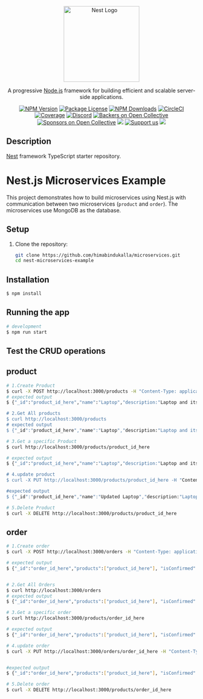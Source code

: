 <p align="center">
  <a href="http://nestjs.com/" target="blank"><img src="https://nestjs.com/img/logo-small.svg" width="200" alt="Nest Logo" /></a>
</p>

[circleci-image]: https://img.shields.io/circleci/build/github/nestjs/nest/master?token=abc123def456
[circleci-url]: https://circleci.com/gh/nestjs/nest

  <p align="center">A progressive <a href="http://nodejs.org" target="_blank">Node.js</a> framework for building efficient and scalable server-side applications.</p>
    <p align="center">
<a href="https://www.npmjs.com/~nestjscore" target="_blank"><img src="https://img.shields.io/npm/v/@nestjs/core.svg" alt="NPM Version" /></a>
<a href="https://www.npmjs.com/~nestjscore" target="_blank"><img src="https://img.shields.io/npm/l/@nestjs/core.svg" alt="Package License" /></a>
<a href="https://www.npmjs.com/~nestjscore" target="_blank"><img src="https://img.shields.io/npm/dm/@nestjs/common.svg" alt="NPM Downloads" /></a>
<a href="https://circleci.com/gh/nestjs/nest" target="_blank"><img src="https://img.shields.io/circleci/build/github/nestjs/nest/master" alt="CircleCI" /></a>
<a href="https://coveralls.io/github/nestjs/nest?branch=master" target="_blank"><img src="https://coveralls.io/repos/github/nestjs/nest/badge.svg?branch=master#9" alt="Coverage" /></a>
<a href="https://discord.gg/G7Qnnhy" target="_blank"><img src="https://img.shields.io/badge/discord-online-brightgreen.svg" alt="Discord"/></a>
<a href="https://opencollective.com/nest#backer" target="_blank"><img src="https://opencollective.com/nest/backers/badge.svg" alt="Backers on Open Collective" /></a>
<a href="https://opencollective.com/nest#sponsor" target="_blank"><img src="https://opencollective.com/nest/sponsors/badge.svg" alt="Sponsors on Open Collective" /></a>
  <a href="https://paypal.me/kamilmysliwiec" target="_blank"><img src="https://img.shields.io/badge/Donate-PayPal-ff3f59.svg"/></a>
    <a href="https://opencollective.com/nest#sponsor"  target="_blank"><img src="https://img.shields.io/badge/Support%20us-Open%20Collective-41B883.svg" alt="Support us"></a>
  <a href="https://twitter.com/nestframework" target="_blank"><img src="https://img.shields.io/twitter/follow/nestframework.svg?style=social&label=Follow"></a>
</p>
  <!--[![Backers on Open Collective](https://opencollective.com/nest/backers/badge.svg)](https://opencollective.com/nest#backer)
  [![Sponsors on Open Collective](https://opencollective.com/nest/sponsors/badge.svg)](https://opencollective.com/nest#sponsor)-->

## Description

[Nest](https://github.com/nestjs/nest) framework TypeScript starter repository.

# Nest.js Microservices Example

This project demonstrates how to build microservices using Nest.js with communication between two microservices (`product` and `order`). The microservices use MongoDB as the database.

## Setup

1. Clone the repository:

   ```bash
   git clone https://github.com/himabindukalla/microservices.git
   cd nest-microservices-example
   ```

## Installation

```bash
$ npm install
```

## Running the app

```bash
# development
$ npm run start
```

## Test the CRUD operations

## product

```bash
# 1.Create Product
$ curl -X POST http://localhost:3000/products -H "Content-Type: application/json" -d '{"name": "Laptop", "description:"Laptop and its accessories", "seller":"xyz brand", "category":"Electronics", "price": 1000, "count": 5}'
# expected output
$ {"_id":"product_id_here","name":"Laptop","description:"Laptop and its accessories", "seller":"xyz brand", "category":"Electronics","price":1000,"count":5}

# 2.Get All products
$ curl http://localhost:3000/products
# expected output
$ {"_id":"product_id_here","name":"Laptop","description:"Laptop and its accessories", "seller":"xyz brand", "category":"Electronics","price":1000,"count":5}

# 3.Get a specific Product
$ curl http://localhost:3000/products/product_id_here

# expected output
$ {"_id":"product_id_here","name":"Laptop","description:"Laptop and its accessories", "seller":"xyz brand", "category":"Electronics","price":1000,"count":5}

# 4.update product
$ curl -X PUT http://localhost:3000/products/product_id_here -H "Content-Type: application/json" -d '{"name": "Updated Laptop", "price": 1200, "count": 8}'

#expected output
$ {"_id":"product_id_here","name":"Updated Laptop","description:"Laptop and its accessories", "seller":"xyz brand", "category":"Electronics","price":1200,"count":8}

# 5.Delete Product
$ curl -X DELETE http://localhost:3000/products/product_id_here

```

## order

```bash
# 1.Create order
$ curl -X POST http://localhost:3000/orders -H "Content-Type: application/json" -d '{"products": ["product_id_here"],   "isConfirmed": true, "transactionMode": "COD", "amountPaid": 3000}'

# expected output
$ {"_id":"order_id_here","products":["product_id_here"], "isConfirmed": true, "transactionMode": "COD", "amountPaid": 3000}


# 2.Get All Orders
$ curl http://localhost:3000/orders
# expected output
$ {"_id":"order_id_here","products":["product_id_here"], "isConfirmed": true, "transactionMode": "COD", "amountPaid": 3000}

# 3.Get a specific order
$ curl http://localhost:3000/products/order_id_here

# expected output
$ {"_id":"order_id_here","products":["product_id_here"], "isConfirmed": true, "transactionMode": "COD", "amountPaid": 3000}

# 4.update order
$ curl -X PUT http://localhost:3000/orders/order_id_here -H "Content-Type: application/json" -d '{"products": ["updated_product_id_here"], "isConfirmed": true, "transactionMode": "COD", "amountPaid": 3000}'


#expected output
$ {"_id":"order_id_here","products":["product_id_here"], "isConfirmed": true, "transactionMode": "COD", "amountPaid": 3000}

# 5.Delete order
$ curl -X DELETE http://localhost:3000/products/order_id_here

```
